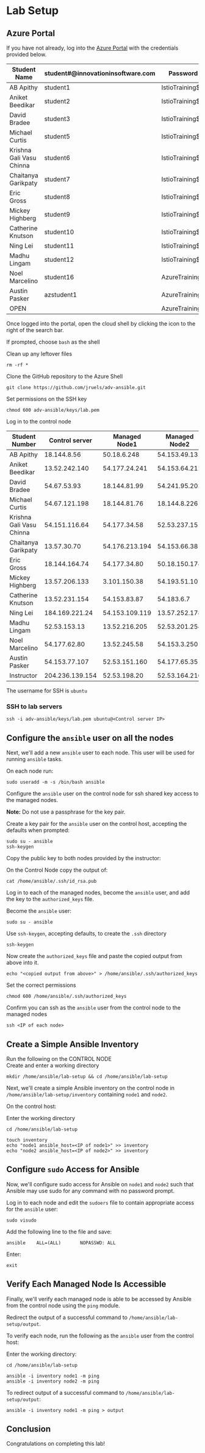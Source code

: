 # Lab Setup 
## Azure Portal
If you have not already, log into the [Azure Portal](https://portal.azure.com) with the credentials provided below. 

| Student Name             | student#@innovationinsoftware.com | Password       |
| ------------------------ | --------------------------------- | -------------- |
| AB Apithy                | student1                          | IstioTraining$ |
| Aniket Beedikar          | student2                          | IstioTraining$ |
| David Bradee             | student3                          | IstioTraining$ |
| Michael Curtis           | student5                          | IstioTraining$ |
| Krishna Gali Vasu Chinna | student6                          | IstioTraining$ |
| Chaitanya Garikpaty      | student7                          | IstioTraining$ |
| Eric Gross               | student8                          | IstioTraining$ |
| Mickey Highberg          | student9                          | IstioTraining$ |
| Catherine Knutson        | student10                         | IstioTraining$ |
| Ning Lei                 | student11                         | IstioTraining$ |
| Madhu Lingam             | student12                         | IstioTraining$ |
| Noel Marcelino           | student16                         | AzureTraining$ |
| Austin Pasker            | azstudent1                        | AzureTraining$ |
| OPEN                     |                                   | AzureTraining$ |


Once logged into the portal, open the cloud shell by clicking the icon to the right of the search bar.

If prompted, choose `bash` as the shell

Clean up any leftover files
```
rm -rf * 
```

Clone the GitHub repository to the Azure Shell 
```
git clone https://github.com/jruels/adv-ansible.git
```

Set permissions on the SSH key 
```
chmod 600 adv-ansible/keys/lab.pem 
```
Log in to the control node 

| Student Number 	| Control server 	| Managed Node1   	| Managed Node2  	|
|----------------	|----------------	|-----------------	|----------------	|
| AB Apithy | 18.144.8.56 | 50.18.6.248 | 54.153.49.131 |
| Aniket Beedikar | 13.52.242.140 | 54.177.24.241 | 54.153.64.212 |
| David Bradee | 54.67.53.93 | 18.144.81.99 | 54.241.95.202 |
| Michael Curtis | 54.67.121.198 | 18.144.81.76 | 18.144.8.226 |
| Krishna Gali Vasu Chinna | 54.151.116.64 | 54.177.34.58 | 52.53.237.15 |
| Chaitanya Garikpaty | 13.57.30.70 | 54.176.213.194 | 54.153.66.38 |
| Eric Gross | 18.144.164.74 | 54.177.34.80 | 50.18.150.174 |
| Mickey Highberg | 13.57.206.133 | 3.101.150.38 | 54.193.51.10 |
| Catherine Knutson | 13.52.231.154 | 54.153.83.87 | 54.183.6.7 |
| Ning Lei | 184.169.221.24 | 54.153.109.119 | 13.57.252.178 |
| Madhu Lingam | 52.53.153.13 | 13.52.216.205 | 52.53.201.254 |
| Noel Marcelino | 54.177.62.80 | 13.52.245.58 | 54.153.3.250 |
| Austin Pasker | 54.153.77.107 | 52.53.151.160 | 54.177.65.35 |
| Instructor | 204.236.139.154 | 52.53.198.20 | 52.53.164.210 |

The username for SSH is `ubuntu`   

### SSH to lab servers 
```
ssh -i adv-ansible/keys/lab.pem ubuntu@<Control server IP> 
```

## Configure the `ansible` user on all the nodes

Next, we'll add a new `ansible` user to each node. This user will be used for running `ansible` tasks. 

On each node run:
```
sudo useradd -m -s /bin/bash ansible
```

Configure the `ansible` user on the control node for ssh shared key access to the managed nodes.

**Note:** Do not use a passphrase for the key pair.

Create a key pair for the `ansible` user on the control host, accepting the defaults when prompted:

```
sudo su - ansible
ssh-keygen 
```



Copy the public key to both nodes provided by the instructor:

On the Control Node copy the output of:

```
cat /home/ansible/.ssh/id_rsa.pub
```

Log in to each of the managed nodes, become the `ansible` user, and add the key to the `authorized_keys` file.


Become the `ansible` user:

```
sudo su - ansible 
```

Use `ssh-keygen`, accepting defaults, to create the `.ssh` directory

```
ssh-keygen
```

Now create the `authorized_keys` file and paste the copied output from above into it.

```
echo "<copied output from above>" > /home/ansible/.ssh/authorized_keys
```

Set the correct permissions

```
chmod 600 /home/ansible/.ssh/authorized_keys
```

Confirm you can ssh as the `ansible` user from the control node to the managed nodes

```
ssh <IP of each node>
```



## Create a Simple Ansible Inventory

Run the following on the CONTROL NODE   
Create and enter a working directory

```
mkdir /home/ansible/lab-setup && cd /home/ansible/lab-setup
```

Next, we'll create a simple Ansible inventory on the control node in `/home/ansible/lab-setup/inventory` containing `node1` and `node2`.

On the control host:

Enter the working directory
```
cd /home/ansible/lab-setup
```
```
touch inventory 
echo "node1 ansible_host=<IP of node1>" >> inventory 
echo "node2 ansible_host=<IP of node2>" >> inventory 
```



## Configure `sudo` Access for Ansible

Now, we'll configure sudo access for Ansible on `node1` and `node2` such that Ansible may use sudo for any command with no password prompt.

Log in to each node and edit the `sudoers` file to contain appropriate access for the `ansible` user:

```
sudo visudo 
```

Add the following line to the file and save:

```
ansible    ALL=(ALL)       NOPASSWD: ALL 
```

Enter:

```
exit
```

## Verify Each Managed Node Is Accessible

Finally, we'll verify each managed node is able to be accessed by Ansible from the control node using the `ping` module.

Redirect the output of a successful command to `/home/ansible/lab-setup/output`.

To verify each node, run the following as the `ansible` user from the control host:

Enter the working directory:
```
cd /home/ansible/lab-setup
```

```
ansible -i inventory node1 -m ping 
ansible -i inventory node2 -m ping 
```

To redirect output of a successful command to `/home/ansible/lab-setup/output`:

```
ansible -i inventory node1 -m ping > output 
```

## Conclusion

Congratulations on completing this lab!
